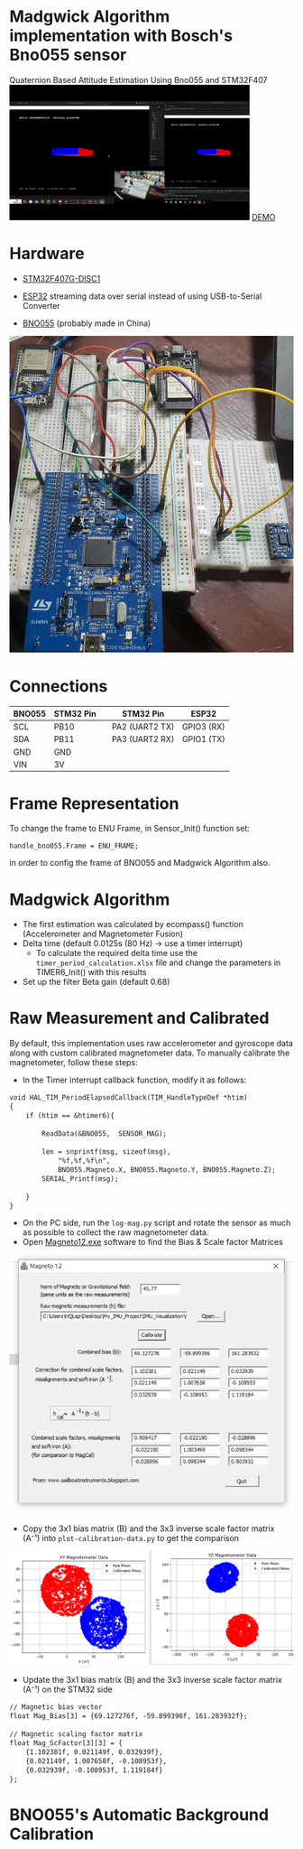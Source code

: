 # Madgwick Algorithm implementation with Bosch's Bno055 sensor
Quaternion Based Attitude Estimation Using Bno055 and STM32F407
![](./img/Proposal.gif)
[DEMO](https://www.youtube.com/watch?v=e6xahf8quOc)

# Hardware
- [STM32F407G-DISC1](https://www.st.com/en/evaluation-tools/stm32f4discovery.html)

- [ESP32](https://www.espressif.com/sites/default/files/documentation/esp32-wroom-32e_esp32-wroom-32ue_datasheet_en.pdf) streaming data over serial instead of using USB-to-Serial Converter

- [BNO055](https://www.bosch-sensortec.com/products/smart-sensor-systems/bno055/) (probably made in China)

![](./img/circuit.jfif)

# Connections

| BNO055            | STM32 Pin   |   | STM32 Pin         | ESP32       |
|-------------------|-------------|---|-------------------|-------------|
| SCL               | PB10        |   | PA2 (UART2 TX)    | GPIO3 (RX)  |
| SDA               | PB11        |   | PA3 (UART2 RX)    | GPIO1 (TX)  |
| GND               | GND         |   |                   |             |
| VIN               | 3V          |   |                   |             |

# Frame Representation
To change the frame to ENU Frame, in Sensor_Init() function set:
```
handle_bno055.Frame = ENU_FRAME;				
```
in order to config the frame of BNO055 and Madgwick Algorithm also.

# Madgwick Algorithm
* The first estimation was calculated by ecompass() function (Accelerometer and Magnetometer Fusion)
* Delta time (default 0.0125s (80 Hz) -> use a timer interrupt)
    - To calculate the required delta time use the `timer_period_calculation.xlsx` file and change the parameters in TIMER6_Init() with this results
* Set up the filter Beta gain (default 0.68)

# Raw Measurement and Calibrated
By default, this implementation uses raw accelerometer and gyroscope data along with custom calibrated magnetometer data.
To manually calibrate the magnetometer, follow these steps:
* In the Timer interrupt callback function, modify it as follows:
```
void HAL_TIM_PeriodElapsedCallback(TIM_HandleTypeDef *htim)
{
	if (htim == &htimer6){

		ReadData(&BNO055,  SENSOR_MAG);

	    len = snprintf(msg, sizeof(msg),
	        "%f,%f,%f\n",
			BNO055.Magneto.X, BNO055.Magneto.Y, BNO055.Magneto.Z);  
	    SERIAL_Printf(msg);

    }
}
```
* On the PC side, run the `log-mag.py` script and rotate the sensor as much as possible to collect the raw magnetometer data.
* Open [Magneto12.exe](https://sailboatinstruments.blogspot.com/2011/09/improved-magnetometer-calibration-part.html) software to find the Bias & Scale factor Matrices

![](./img/magneto-sf.png)

* Copy the 3x1 bias matrix (B) and the 3x3 inverse scale factor matrix (A⁻¹) into `plot-calibration-data.py` to get the comparison

![](./img/raw_cali_magnetometer.png)

* Update the 3x1 bias matrix (B) and the 3x3 inverse scale factor matrix (A⁻¹) on the STM32 side
```
// Magnetic bias vector
float Mag_Bias[3] = {69.127276f, -59.899396f, 161.283932f};

// Magnetic scaling factor matrix
float Mag_ScFactor[3][3] = {
    {1.102381f, 0.021149f, 0.032939f},
    {0.021149f, 1.007658f, -0.108953f},
    {0.032939f, -0.108953f, 1.119184f}
};
```

# BNO055's Automatic Background Calibration
